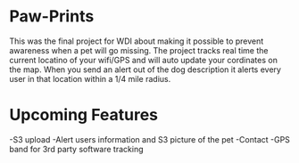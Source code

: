 Paw-Prints
==========

This was the final project for WDI about making it possible to prevent awareness when a pet will go missing.
The project tracks real time the current locatino of your wifi/GPS and will auto update your cordinates on the map. When you send an alert out of the dog description it alerts every user in that location within a 1/4 mile radius.

Upcoming Features
=========

-S3 upload
-Alert users information and S3 picture of the pet
-Contact
-GPS band for 3rd party software tracking


